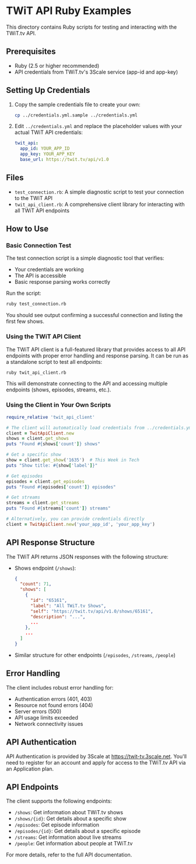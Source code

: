 # TWiT API Ruby Examples

This directory contains Ruby scripts for testing and interacting with the TWiT.tv API.

## Prerequisites

- Ruby (2.5 or higher recommended)
- API credentials from TWiT.tv's 3Scale service (app-id and app-key)

## Setting Up Credentials

1. Copy the sample credentials file to create your own:
   ```bash
   cp ../credentials.yml.sample ../credentials.yml
   ```

2. Edit `../credentials.yml` and replace the placeholder values with your actual TWiT API credentials:
   ```yaml
   twit_api:
     app_id: YOUR_APP_ID
     app_key: YOUR_APP_KEY
     base_url: https://twit.tv/api/v1.0
   ```

## Files

- `test_connection.rb`: A simple diagnostic script to test your connection to the TWiT API
- `twit_api_client.rb`: A comprehensive client library for interacting with all TWiT API endpoints

## How to Use

### Basic Connection Test

The test connection script is a simple diagnostic tool that verifies:
- Your credentials are working
- The API is accessible
- Basic response parsing works correctly

Run the script:

```bash
ruby test_connection.rb
```

You should see output confirming a successful connection and listing the first few shows.

### Using the TWiT API Client

The TWiT API client is a full-featured library that provides access to all API endpoints with proper error handling and response parsing. It can be run as a standalone script to test all endpoints:

```bash
ruby twit_api_client.rb
```

This will demonstrate connecting to the API and accessing multiple endpoints (shows, episodes, streams, etc.).

### Using the Client in Your Own Scripts

```ruby
require_relative 'twit_api_client'

# The client will automatically load credentials from ../credentials.yml
client = TwitApiClient.new
shows = client.get_shows
puts "Found #{shows['count']} shows"

# Get a specific show
show = client.get_show('1635')  # This Week in Tech
puts "Show title: #{show['label']}"

# Get episodes
episodes = client.get_episodes
puts "Found #{episodes['count']} episodes"

# Get streams
streams = client.get_streams
puts "Found #{streams['count']} streams"

# Alternatively, you can provide credentials directly
client = TwitApiClient.new('your_app_id', 'your_app_key')
```

## API Response Structure

The TWiT API returns JSON responses with the following structure:

- Shows endpoint (`/shows`):
  ```json
  {
    "count": 71,
    "shows": [
      {
        "id": "65161",
        "label": "All TWiT.tv Shows",
        "self": "https://twit.tv/api/v1.0/shows/65161",
        "description": "...",
        ...
      },
      ...
    ]
  }
  ```

- Similar structure for other endpoints (`/episodes`, `/streams`, `/people`)

## Error Handling

The client includes robust error handling for:
- Authentication errors (401, 403)
- Resource not found errors (404)
- Server errors (500)
- API usage limits exceeded
- Network connectivity issues

## API Authentication

API Authentication is provided by 3Scale at https://twit-tv.3scale.net. You'll need to register for an account and apply for access to the TWiT.tv API via an Application plan.

## API Endpoints

The client supports the following endpoints:

- `/shows`: Get information about TWiT.tv shows
- `/shows/{id}`: Get details about a specific show
- `/episodes`: Get episode information
- `/episodes/{id}`: Get details about a specific episode
- `/streams`: Get information about live streams
- `/people`: Get information about people at TWiT.tv

For more details, refer to the full API documentation.
